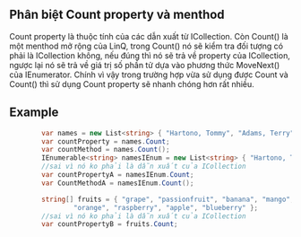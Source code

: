 ## Phân biệt Count property và menthod
Count property là thuộc tính của các dẫn xuất từ ICollection. Còn Count() là một menthod mở rộng của LinQ, trong Count() nó sẽ kiểm tra đối tượng có phải là ICollection không, nếu đúng thì nó sẽ trả về property của ICollection, ngược lại nó sẽ trả về giá trị số phần tử dựa vào phương thức MoveNext() của IEnumerator. Chính vì vậy trong trường hợp vừa sử dụng được Count và Count() thì sử dụng Count property sẽ nhanh chóng hơn rất nhiều.

## Example
```cs
        var names = new List<string> { "Hartono, Tommy", "Adams, Terry", "Andersen, Henriette Thaulow", "Hedlund, Magnus", "Ito, Shu" };
        var countProperty = names.Count;
        var countMethod = names.Count();
        IEnumerable<string> namesIEnum = new List<string> { "Hartono, Tommy", "Adams, Terry", "Andersen, Henriette Thaulow", "Hedlund, Magnus", "Ito, Shu" };
        //sai vì nó ko phải là dẫn xuất của ICollection
        var countPropertyA = namesIEnum.Count;
        var CountMethodA = namesIEnum.Count();

        string[] fruits = { "grape", "passionfruit", "banana", "mango",
                "orange", "raspberry", "apple", "blueberry" };
        //sai vì nó ko phải là dẫn xuất của ICollection
        var countPropertyB = fruits.Count;
```